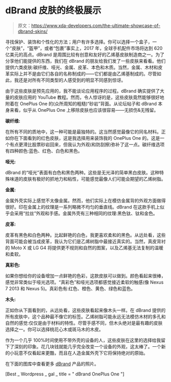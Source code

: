 # dBrand 皮肤的终极展示

> 原文：<https://www.xda-developers.com/the-ultimate-showcase-of-dbrand-skins/>

寻找保护、装饰和个性化的方法；用户有许多选择。你可以选择一个盒子，一个“皮肤”，“盔甲”，或者“包裹”事实上，2017 年，全球手机配件市场将达到 620 亿美元的高点。dBrand 是周围比较有创意和友好的乙烯基皮肤制造商之一。为了分享他们能提供的东西，我们在 dBrand 的朋友给我们发了一些皮肤来看看。他们提供六类皮肤:碳纤维、哑光、金属、皮革、本色和木质。当然，金属、木材和皮革实际上并不是由它们各自的名称制成的——它们都是由乙烯基制成的。尽管如此，我还是对所有不同类型的人感受到的明显不同感到惊讶。

由于这些皮肤是预先应用的，我不能谈论应用程序的过程。dBrand 确实提供了大量的皮肤应用的 YouTube 教程。然而，令人惊讶的是，这些皮肤竟然能够很好地附着在 OnePlus One 的(众所周知的粗糙)“砂岩”背面。从论坛帖子和 dBrand 本身来看，似乎从 OnePlus One 上移除皮肤也应该很容易——无损伤&无残留。

**碳纤维:**

在所有不同的质地中，这一种可能是最独特的。这当然感觉最像它的同名材料。正如你在下面看到的红色皮肤，这是我选择用来装饰我的 OnePlus One 的。这是一个有点更滑比股票砂岩回来，但我认为外观(和防刮擦)弥补了这一点。碳纤维选项有四种颜色:蓝色、红色、白色和黑色。

**哑光:**

dBrand 的“哑光”表面有白色和黑色两种。这些是无光泽的简单黑白皮肤。这种特殊味道的皮肤有极好的抓地力和粘性，可能感觉最像人们可能会期望的乙烯树脂。

**金属:**

金属外壳实际上感觉不太像金属。然而，他们实际上在模仿金属背的外观方面做得很好。印在金属上的纹理是一系列略微不均匀的垂直线。dBrand 在这款手机上似乎会采用“拉丝”外观和手感。金属外壳有三种相同的纹理:黑色钛、钛和金色。

**皮革:**

皮革有黑色和白色两种。比起鲜艳的白色，我更喜欢柔和的黑色。从远处看，这些背面可能会被当成皮革，我认为它们是乙烯树脂中最接近真实的。当然，真皮背衬的 Moto X 或 LG G4 将提供更不规则和自然的图案，以及乙烯基无法复制的温暖和柔软。

**真彩色:**

如果你想给你的设备增加一点鲜艳的色彩，这款皮肤可以做到。颜色看起来很棒，感觉非常类似于哑光选项。“真彩色”和哑光选项都感觉接近柔软的触感(像 Nexus 7 2013 和 Nexus 5)。真彩色有:红色、橙色、黄色、绿色和蓝色。

**木头:**

正如你从下面看到的，从远处看，这些皮肤看起来像木头一样。在 dBrand 提供的所有皮肤中，这个品种最不像它的标签。乙烯树脂可能永远无法模仿木材的多孔和自然的感觉:仅仅是由于材料的特性。尽管手感不同，但木头绝对是最有趣的皮肤选择之一。你可以选择桃花心木或斑马木的木皮。

作为一个几乎 100%时间使用不带外壳的设备的人，这些皮肤在这里的选择给我留下了深刻的印象。花几块钱就能几乎完全改变一个设备的外观，这太棒了。一个新的小玩意不仅看起来更酷，而且在人造金属外壳下它将保持绝对的原始。

在下面的图库中查看更多 [dBrand](https://www.anrdoezrs.net/links/100122946/type/dlg/sid/UUxdaUeUpU15297/https://dbrand.com/) 产品的照片。

[Best _ Wordpress _ gal _ title = " dBrand OnePlus One "]